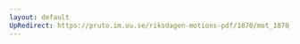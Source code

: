```yaml
---
layout: default
UpRedirect: https://pruto.im.uu.se/riksdagen-motions-pdf/1870/mot_1870__ak__211/mot_1870__ak__211-001.pdf
---
```

